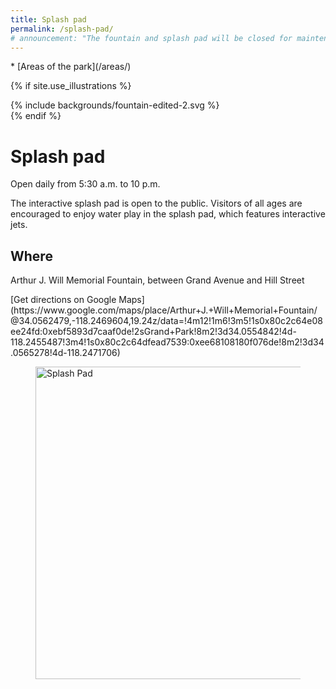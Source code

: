 ```yaml
---
title: Splash pad
permalink: /splash-pad/
# announcement: "The fountain and splash pad will be closed for maintenance and park improvements from Monday, June 24 through Friday, June 28. Thank you for your patience."
---
```


<nav markdown="1">
* [Areas of the park](/areas/)
</nav>

{% if site.use_illustrations %}
<style>
.illustration {
  grid-column: -3/-1;
  grid-row: 1/6;
}
.illustration svg {
  height: 15vmax;
  width: auto;
}
main h1 {
  grid-column-end: -3;
}
main h1 + p,
main h1 + p + p {
  grid-column-end: -3;
}
main > nav:first-child {
  grid-row-start: 1;
}
main > h1 + nav {
    grid-column: 3/-3;
}
</style>

<div class="illustration">
{% include backgrounds/fountain-edited-2.svg %}
</div>
{% endif %}

# Splash pad

Open daily from 5:30 a.m. to 10 p.m.

<p style="grid-column-start: 2" markdown="1">
The interactive splash pad is open to the public. Visitors of all ages are encouraged to enjoy water play in the splash pad, which features interactive jets.
</p>

<div></div>

## Where

Arthur J. Will Memorial Fountain, between Grand Avenue and Hill Street

<p class="action" markdown="1">
[Get directions on Google Maps](https://www.google.com/maps/place/Arthur+J.+Will+Memorial+Fountain/@34.0562479,-118.2469604,19.24z/data=!4m12!1m6!3m5!1s0x80c2c64e08ee24fd:0xebf5893d7caaf0de!2sGrand+Park!8m2!3d34.0554842!4d-118.2455487!3m4!1s0x80c2c64dfead7539:0xee68108180f076de!8m2!3d34.0565278!4d-118.2471706)
</p>

<figure>
  <img src="/assets/temporary/misc/Select_JMC1743.jpg" alt="Splash Pad" height="500" />
</figure>
